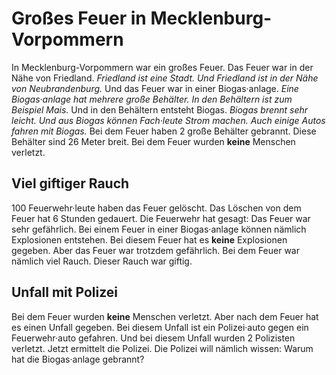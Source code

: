 # Großes Feuer in Mecklenburg-Vorpommern

In Mecklenburg-Vorpommern war ein großes Feuer. Das Feuer war in der Nähe von Friedland. 
*Friedland ist eine Stadt.* 
*Und Friedland ist in der Nähe von Neubrandenburg.* Und das Feuer war in einer Biogas·anlage. 
*Eine Biogas·anlage hat mehrere große Behälter.* 
*In den Behältern ist zum Beispiel Mais.* Und in den Behältern entsteht Biogas. 
*Biogas brennt sehr leicht.* 
*Und aus Biogas können Fach·leute Strom machen.* 
*Auch einige Autos fahren mit Biogas.* Bei dem Feuer haben 2 große Behälter gebrannt. Diese Behälter sind 26 Meter breit. Bei dem Feuer wurden **keine** Menschen verletzt. 

## Viel giftiger Rauch
100 Feuerwehr·leute haben das Feuer gelöscht. Das Löschen von dem Feuer hat 6 Stunden gedauert. Die Feuerwehr hat gesagt: Das Feuer war sehr gefährlich. Bei einem Feuer in einer Biogas·anlage können nämlich Explosionen entstehen. Bei diesem Feuer hat es **keine** Explosionen gegeben. Aber das Feuer war trotzdem gefährlich. Bei dem Feuer war nämlich viel Rauch. Dieser Rauch war giftig. 

## Unfall mit Polizei
Bei dem Feuer wurden **keine** Menschen verletzt. Aber nach dem Feuer hat es einen Unfall gegeben. Bei diesem Unfall ist ein Polizei·auto gegen ein Feuerwehr·auto gefahren. Und bei diesem Unfall wurden 2 Polizisten verletzt. Jetzt ermittelt die Polizei. Die Polizei will nämlich wissen: Warum hat die Biogas·anlage gebrannt? 

